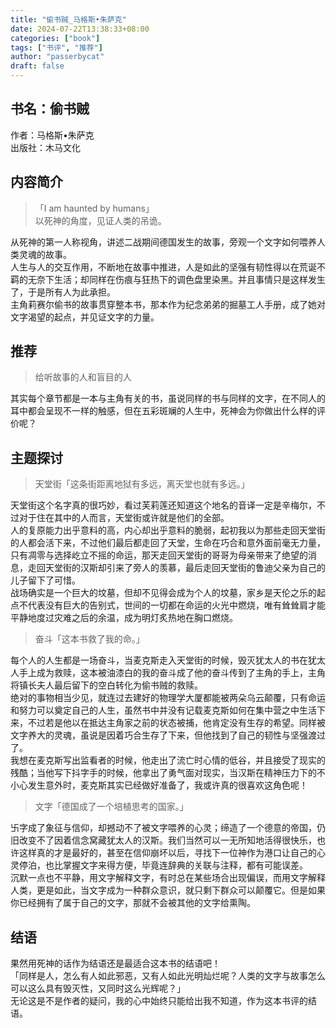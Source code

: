 ```yaml
---
title: "偷书贼_马格斯•朱萨克"
date: 2024-07-22T13:38:33+08:00
categories: ["book"]
tags: ["书评", "推荐"]
author: "passerbycat"
draft: false
---
```


## 书名：偷书贼  
作者：马格斯•朱萨克  
出版社：木马文化  

## 内容简介  
> 「I am haunted by humans」  
> 以死神的角度，见证人类的吊诡。

从死神的第一人称视角，讲述二战期间德国发生的故事，旁观一个文字如何喂养人类灵魂的故事。  
人生与人的交互作用，不断地在故事中推进，人是如此的坚强有韧性得以在荒诞不羁的无奈下生活；却同样在伤痕与狂热下的调色盘里染黑。并且事情只是这样发生了，于是所有人为此承担。  
主角莉赛尔偷书的故事贯穿整本书，那本作为纪念弟弟的掘墓工人手册，成了她对文字渴望的起点，并见证文字的力量。  

## 推荐  
> 给听故事的人和盲目的人  

其实每个章节都是一本与主角有关的书，虽说同样的书与同样的文字，在不同人的耳中都会呈现不一样的触感，但在五彩斑斓的人生中，死神会为你做出什么样的评价呢？  

## 主题探讨
> 天堂街「这条街距离地狱有多远，离天堂也就有多远。」  

天堂街这个名字真的很巧妙，看过芙莉莲还知道这个地名的音译一定是辛梅尔，不过对于住在其中的人而言，天堂街或许就是他们的全部。  
人的复原能力出乎意料的高，内心却出乎意料的脆弱，起初我以为那些走回天堂街的人都会活下来，不过他们最后都走回了天堂，生命在巧合和意外面前毫无力量，只有凋零与选择屹立不摇的命运，那天走回天堂街的哥哥为母亲带来了绝望的消息，走回天堂街的汉斯却引来了旁人的羡慕，最后走回天堂街的鲁迪父亲为自己的儿子留下了可惜。  
战场确实是一个巨大的坟墓，但却不见得会成为个人的坟墓，家乡是天伦之乐的起点不代表没有巨大的告别式，世间的一切都在命运的火光中燃烧，唯有耸耸肩才能平静地度过灾难之后的余温，成为明灯炙热地在胸口燃烧。  

> 奋斗「这本书救了我的命。」  

每个人的人生都是一场奋斗，当麦克斯走入天堂街的时候，毁灭犹太人的书在犹太人手上成为救赎，这本被油漆白的我的奋斗成了他的奋斗传到了主角的手上，主角将镇长夫人最后留下的空白转化为偷书贼的救赎。  
绝对的事物相当少见，就连过去建好的物理学大厦都能被两朵乌云颠覆，只有命运和努力可以奠定自己的人生，虽然书中并没有记载麦克斯如何在集中营之中生活下来，不过若是他以在抵达主角家之前的状态被捕，他肯定没有生存的希望。同样被文字养大的灵魂，虽说是因着巧合生存了下来，但他找到了自己的韧性与坚强渡过了。  
我想在麦克斯写出监看者的时候，他走出了流亡时心情的低谷，并且接受了现实的残酷；当他写下抖字手的时候，他拿出了勇气面对现实，当汉斯在精神压力下的不小心发生意外时，麦克斯其实已经做好准备了，我或许真的很喜欢这角色呢！  

> 文字「德国成了一个培植思考的国家。」  

卐字成了象征与信仰，却撼动不了被文字喂养的心灵；缔造了一个德意的帝国，仍旧改变不了因着信念窝藏犹太人的汉斯。我们当然可以一无所知地活得很快乐，也许这样真的才是最好的，甚至在信仰崩坏以后，寻找下一位神作为港口让自己的心灵停泊，也比掌握文字来得方便，毕竟连辞典的关联与注释，都有可能误差。  
沉默一点也不平静，用文字解释文字，有时总在某些场合出现偏误，而用文字解释人类，更是如此，当文字成为一种群众意识，就只剩下群众可以颠覆它。但是如果你已经拥有了属于自己的文字，那就不会被其他的文字给熏陶。  

## 结语  
果然用死神的话作为结语还是最适合这本书的结语吧！  
「同样是人，怎么有人如此邪恶，又有人如此光明灿烂呢？人类的文字与故事怎么可以这么具有毁灭性，又同时这么光辉呢？」  
无论这是不是作者的疑问，我的心中始终只能给出我不知道，作为这本书评的结语。